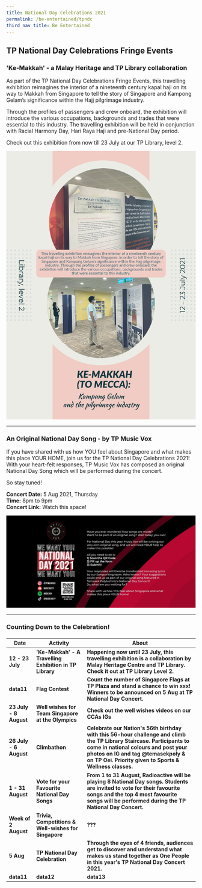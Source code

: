 ```yaml
---
title: National Day Celebrations 2021
permalink: /be-entertained/tpndc
third_nav_title: Be Entertained
---
```

## TP National Day Celebrations Fringe Events

<h3>'Ke-Makkah'  - a Malay Heritage and TP Library collaboration</h3>

As part of the TP National Day Celebrations Fringe Events, this travelling exhibition reimagines the interior of a nineteenth century
kapal haji on its way to Makkah from Singapore to tell the story of Singapore and Kampong Gelam’s significance within the Hajj pilgrimage industry. 

Through the profiles of passengers and crew onboard, the exhibition will introduce the various occupations, backgrounds and trades that were essential to this industry. The travelling exhibition will be held in conjunction with Racial Harmony Day, Hari Raya Haji and pre-National Day period.
 
 Check out this exhibition from now till 23 July at our TP Library, level 2. 

![TravellingExhibition](/images/BeInvolved-NDC-LIB.jpg)

---
<h3>An Original National Day Song - by TP Music Vox</h3>

If you have shared with us how YOU feel about Singapore and what makes this place YOUR HOME, join us for the TP National Day Celebrations 2021! With your heart-felt responses, TP Music Vox has composed an original National Day Song which will be performed during the concert. 

So stay tuned!

**Concert Date:**  5 Aug 2021, Thursday  
**Time:** 8pm to 9pm  
**Concert Link:** Watch this space!

![OriginalNDC](/images/BeEntertained-NDC-OriginalSong.png)

---
### Counting Down to the Celebration!

<h4>
<table>
   <thead>
      <tr>
         <th>Date</th>
         <th>Activity</th>
         <th>About</th>
      </tr>
   </thead>
   <tbody>
      <tr>
         <td>12 - 23 July</td>
         <td>'Ke-Makkah' - A Travelling Exhibition in TP Library</td>
         <td>Happening now until 23 July, this travelling exhibition is a collaboration by Malay Heritage Centre and TP Library. Check it out at TP Library Level 2. </td>
      </tr>
      <tr>
         <td>data11</td>
				<td>Flag Contest</td>
         <td>Count the number of Singapore Flags at TP Plaza and stand a chance to win xxx! Winners to be announced on 5 Aug at TP National Day Concert.</td>
      </tr>
		   <tr>
         <td>23 July - 8 August</td>
         <td>Well wishes for Team Singapore at the Olympics</td>
         <td>Check out the well wishes videos on our CCAs IGs</td>
      </tr>
      <tr>
         <td>26 July - 6 August</td>
         <td>Climbathon</td>
         <td>Celebrate our Nation's 56th birthday with this 56-hour challenge and climb the TP Library Staircase. Participants to come in national colours and post your photos on IG and tag @temasekpoly & on TP Oei. Priority given to Sports & Wellness classes.</td>
      </tr>
		   <tr>
         <td>1 - 31 August</td>
         <td>Vote for your Favourite National Day Songs</td>
         <td>From 1 to 31 August, Radioactive will be playing 8 National Day songs. Students are invited to vote for their favourite songs and the top 4 most favourite songs will be performed during the TP National Day Concert.</td>
      </tr>
      <tr>
         <td>Week of 2 August</td>
         <td>Trivia, Competitions & Well-wishes for Singapore</td>
         <td>???</td>
      </tr>
		   <tr>
         <td>5 Aug</td>
         <td>TP National Day Celebration</td>
         <td>Through the eyes of 4 friends, audiences get to discover and understand what makes us stand together as One People in this year's TP National Day Concert 2021. </td>
      </tr>
      <tr>
         <td>data11</td>
         <td>data12</td>
         <td>data13</td>
      </tr>
   </tbody>
</table>
	</h4>